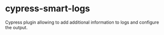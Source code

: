 # cypress-smart-logs
Cypress plugin allowing to add additional information to logs and configure the output.
